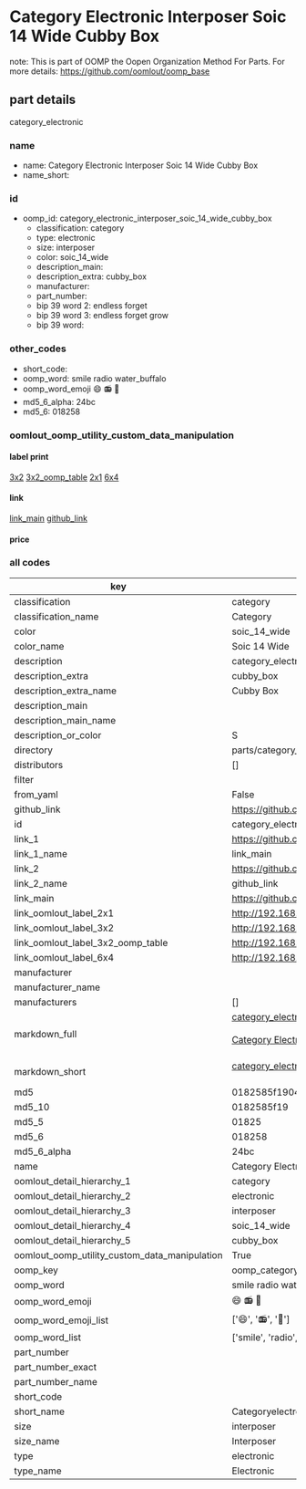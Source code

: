 # Category Electronic Interposer Soic 14 Wide Cubby Box  

note: This is part of OOMP the Oopen Organization Method For Parts. For more details: https://github.com/oomlout/oomp_base

##  part details



category_electronic

### name
* name: Category Electronic Interposer Soic 14 Wide Cubby Box
* name_short: 
### id
* oomp_id: category_electronic_interposer_soic_14_wide_cubby_box
  * classification: category
  * type: electronic
  * size: interposer
  * color: soic_14_wide
  * description_main: 
  * description_extra: cubby_box
  * manufacturer: 
  * part_number: 
  * bip 39 word 2: endless forget
  * bip 39 word 3: endless forget grow
  * bip 39 word: 

### other_codes
* short_code: 
* oomp_word: smile radio water_buffalo
* oomp_word_emoji :smile: :radio: :water_buffalo:
* md5_6_alpha: 24bc
* md5_6: 018258






### oomlout_oomp_utility_custom_data_manipulation
#### label print
[3x2](http://192.168.1.245:1112/?label=oomp%2024bc)
[3x2_oomp_table](http://192.168.1.107:1112/?label=oomp%2024bc)
[2x1](http://192.168.1.242:1112/?label=oomp%2024bc)
[6x4](http://192.168.1.55:1112/?label=oomp%2024bc)    

#### link

[link_main](https://github.com/oomlout/oomlout_oomp_current_version_messy/tree/main/parts/category_electronic_interposer_soic_14_wide_cubby_box) [github_link](https://github.com/oomlout/oomlout_oomp_part_src/tree/main/parts/category_electronic_interposer_soic_14_wide_cubby_box)                             

#### price







### all codes 
| key | value |  
| --- | --- |  
| classification | category |  
| classification_name | Category |  
| color | soic_14_wide |  
| color_name | Soic 14 Wide |  
| description | category_electronic |  
| description_extra | cubby_box |  
| description_extra_name | Cubby Box |  
| description_main |  |  
| description_main_name |  |  
| description_or_color | S  |  
| directory | parts/category_electronic_interposer_soic_14_wide_cubby_box |  
| distributors | [] |  
| filter |  |  
| from_yaml | False |  
| github_link | https://github.com/oomlout/oomlout_oomp_part_src/tree/main/parts/category_electronic_interposer_soic_14_wide_cubby_box |  
| id | category_electronic_interposer_soic_14_wide_cubby_box |  
| link_1 | https://github.com/oomlout/oomlout_oomp_current_version_messy/tree/main/parts/category_electronic_interposer_soic_14_wide_cubby_box |  
| link_1_name | link_main |  
| link_2 | https://github.com/oomlout/oomlout_oomp_part_src/tree/main/parts/category_electronic_interposer_soic_14_wide_cubby_box |  
| link_2_name | github_link |  
| link_main | https://github.com/oomlout/oomlout_oomp_current_version_messy/tree/main/parts/category_electronic_interposer_soic_14_wide_cubby_box |  
| link_oomlout_label_2x1 | http://192.168.1.242:1112/?label=oomp%2024bc |  
| link_oomlout_label_3x2 | http://192.168.1.245:1112/?label=oomp%2024bc |  
| link_oomlout_label_3x2_oomp_table | http://192.168.1.107:1112/?label=oomp%2024bc |  
| link_oomlout_label_6x4 | http://192.168.1.55:1112/?label=oomp%2024bc |  
| manufacturer |  |  
| manufacturer_name |  |  
| manufacturers | [] |  
| markdown_full | [category_electronic_interposer_soic_14_wide_cubby_box](https://github.com/oomlout/oomlout_oomp_current_version_messy/tree/main/parts/category_electronic_interposer_soic_14_wide_cubby_box)<br>[](https://github.com/oomlout/oomlout_oomp_current_version_messy/tree/main/parts/category_electronic_interposer_soic_14_wide_cubby_box)<br>[Category Electronic Interposer Soic 14 Wide Cubby Box](https://github.com/oomlout/oomlout_oomp_current_version_messy/tree/main/parts/category_electronic_interposer_soic_14_wide_cubby_box)<br><br> |  
| markdown_short | [category_electronic_interposer_soic_14_wide_cubby_box](https://github.com/oomlout/oomlout_oomp_current_version_messy/tree/main/parts/category_electronic_interposer_soic_14_wide_cubby_box)<br><br> |  
| md5 | 0182585f1904a7bf0eb8c9f0ce16d24d |  
| md5_10 | 0182585f19 |  
| md5_5 | 01825 |  
| md5_6 | 018258 |  
| md5_6_alpha | 24bc |  
| name | Category Electronic Interposer Soic 14 Wide Cubby Box |  
| oomlout_detail_hierarchy_1 | category |  
| oomlout_detail_hierarchy_2 | electronic |  
| oomlout_detail_hierarchy_3 | interposer |  
| oomlout_detail_hierarchy_4 | soic_14_wide |  
| oomlout_detail_hierarchy_5 | cubby_box |  
| oomlout_oomp_utility_custom_data_manipulation | True |  
| oomp_key | oomp_category_electronic_interposer_soic_14_wide_cubby_box |  
| oomp_word | smile radio water_buffalo |  
| oomp_word_emoji | :smile: :radio: :water_buffalo: |  
| oomp_word_emoji_list | [':smile:', ':radio:', ':water_buffalo:'] |  
| oomp_word_list | ['smile', 'radio', 'water_buffalo'] |  
| part_number |  |  
| part_number_exact |  |  
| part_number_name |  |  
| short_code |  |  
| short_name | Categoryelectronic |  
| size | interposer |  
| size_name | Interposer |  
| type | electronic |  
| type_name | Electronic |  

